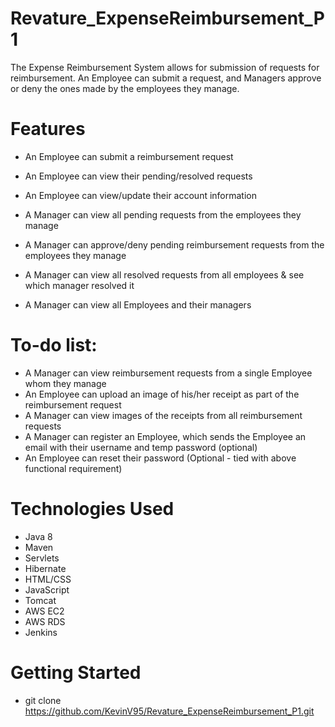 # Revature_ExpenseReimbursement_P1
The Expense Reimbursement System allows for submission of requests for reimbursement. An Employee can submit a request, and Managers approve or deny the ones made by the employees they manage.

# Features

- An Employee can submit a reimbursement request
- An Employee can view their pending/resolved requests
- An Employee can view/update their account information

- A Manager can view all pending requests from the employees they manage
- A Manager can approve/deny pending reimbursement requests from the employees they manage
- A Manager can view all resolved requests from all employees & see which manager resolved it
- A Manager can view all Employees and their managers

# To-do list:
- A Manager can view reimbursement requests from a single Employee whom they manage
- An Employee can upload an image of his/her receipt as part of the reimbursement request
- A Manager can view images of the receipts from all reimbursement requests
- A Manager can register an Employee, which sends the Employee an email with their username and temp password (optional)
- An Employee can reset their password (Optional - tied with above functional requirement)


# Technologies Used

- Java 8
- Maven
- Servlets
- Hibernate
- HTML/CSS
- JavaScript
- Tomcat
- AWS EC2
- AWS RDS
- Jenkins

# Getting Started

- git clone https://github.com/KevinV95/Revature_ExpenseReimbursement_P1.git
